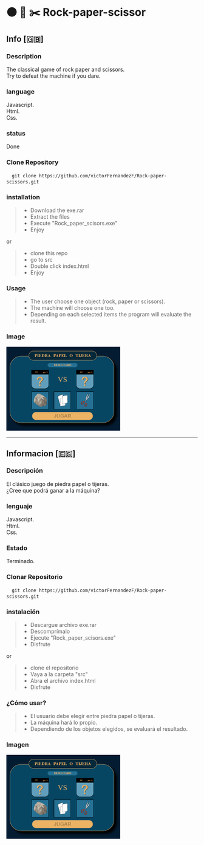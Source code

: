 # :black_circle: :page_facing_up: :scissors: Rock-paper-scissor
## Info [:gb:]
### Description
The classical game of rock paper and scissors.   
Try to defeat the machine if you dare.

### language
Javascript.  
Html.   
Css.   

### status
Done

### Clone Repository
~~~~
  git clone https://github.com/victorFernandezF/Rock-paper-scissors.git   
~~~~

### installation
> - Download the exe.rar
> - Extract the files
> - Execute "Rock_paper_scisors.exe"
> - Enjoy

or

> - clone this repo
> - go to src
> - Double click index.html
> - Enjoy

### Usage
> - The user choose one object (rock, paper or scissors).   
> - The machine will choose one too.   
> - Depending on each selected items the program will evaluate the result.

### Image

<img src="src/img/screenshot.jpg" alt="Rock Paper Scisor" width="300px"/>


<hr/>

## Informacion [:es:]
### Descripción
El clásico juego de piedra papel o tijeras.   
¿Cree que podrá ganar a la máquina?

### lenguaje
Javascript.   
Html.   
Css.   

### Estado
Terminado.

### Clonar Repositorio
~~~~
  git clone https://github.com/victorFernandezF/Rock-paper-scissors.git   
~~~~

### instalación
> - Descargue archivo exe.rar
> - Descomprímalo
> - Ejecute "Rock_paper_scisors.exe"
> - Disfrute

or

> - clone el repositorio
> - Vaya a la carpeta "src"
> - Abra el archivo index.html
> - Disfrute

### ¿Cómo usar?
> - El usuario debe elegir entre piedra papel o tijeras.     
> - La máquina hará lo propio.
> - Dependiendo de los objetos elegidos, se evaluará el resultado.

### Imagen

<img src="src/img/screenshot.jpg" alt="Rock Paper Scisor" width="300px"/>
